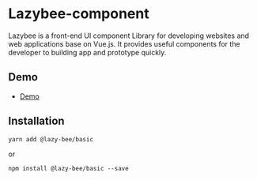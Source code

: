 # Lazybee-component
Lazybee is a front-end UI component Library for developing websites and web applications base on Vue.js. It provides useful components for the developer to building app and prototype quickly.

## Demo
- [Demo](http://lazybee-demo-beta.s3-website-ap-northeast-1.amazonaws.com)

## Installation

  ```shell
  yarn add @lazy-bee/basic
  ```

  or
  ```shell
  npm install @lazy-bee/basic --save
  ```

